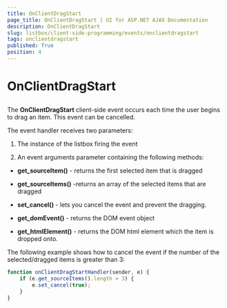```yaml
---
title: OnClientDragStart
page_title: OnClientDragStart | UI for ASP.NET AJAX Documentation
description: OnClientDragStart
slug: listbox/client-side-programming/events/onclientdragstart
tags: onclientdragstart
published: True
position: 4
---
```


# OnClientDragStart

## 

The **OnClientDragStart** client-side event occurs each time the user begins to drag an item. This event can be cancelled.

The event handler receives two parameters:

1. The instance of the listbox firing the event

2. An event arguments parameter containing the following methods:

* **get_sourceItem()** - returns the first selected item that is dragged

* **get_sourceItems()** -returns an array of the selected items that are dragged

* **set_cancel()** - lets you cancel the event and prevent the dragging.

* **get_domEvent()** - returns the DOM event object

* **get_htmlElement()** - returns the DOM html element which the item is dropped onto.

The following example shows how to cancel the event if the number of the selected/dragged items is greater than 3:

````JavaScript	
function onClientDragStartHandler(sender, e) {
	if (e.get_sourceItems().length > 3) {
		e.set_cancel(true);
	}
}				
````


